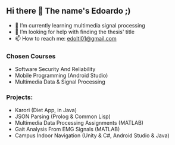 ## Hi there 👋 The name's Edoardo ;)

- 🌱 I’m currently learning multimedia signal processing
- 🤔 I’m looking for help with finding the thesis' title
- 📫 How to reach me: edoltl01@gmail.com

### Chosen Courses 
- Software Security And Reliability
- Mobile Programming (Android Studio)
- Multimedia Data & Signal Processing

### Projects: 
- Karori (Diet App, in Java)
- JSON Parsing (Prolog & Common Lisp)
- Multimedia Data Processing Assignments (MATLAB)
- Gait Analysis From EMG Signals (MATLAB)
- Campus Indoor Navigation (Unity & C#, Android Studio & Java)
